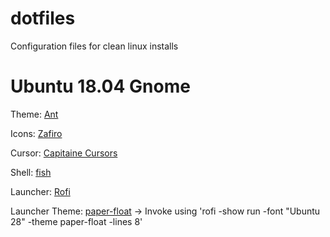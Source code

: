 # dotfiles
Configuration files for clean linux installs

# Ubuntu 18.04 Gnome
Theme: [Ant](https://www.opendesktop.org/p/1099856/)

Icons: [Zafiro](https://www.gnome-look.org/p/1209330/)

Cursor: [Capitaine Cursors](https://github.com/keeferrourke/capitaine-cursors)

Shell: [fish](https://fishshell.com/)

Launcher: [Rofi](https://github.com/DaveDavenport/rofi)

Launcher Theme: [paper-float](https://github.com/DaveDavenport/rofi-themes/tree/master/Official%20Themes)
-> Invoke using 'rofi -show run -font "Ubuntu 28" -theme paper-float -lines 8'
